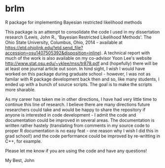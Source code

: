 # brlm
R package for implementing Bayesian restricted likelihood methods

This package is an attempt to consolidate the code I used in my dissertation research (Lewis, John R., 'Bayesian Restricted Likelihood Methods'. The Ohio State University, Columbus, Ohio, 2014 - available at https://etd.ohiolink.edu/!etd.send_file?accession=osu1407505392&disposition=inline). A technical report with much of the work is also available on my co-advisor Yoon Lee's website http://www.stat.osu.edu/~yklee/mss/tr878.pdf and (hopefully) there will be at least one journal article out soon. In hind sight, I wish I would have worked on this package during graduate school - however, I was not as familar with R package development back then and so, like many students, I ended up with a bunch of source scripts. The goal is to make the scripts more sharable. 

As my career has taken me in other directions, I have had very little time to continue this line of research. I believe there are many directions future researchers could take and would be happy to share the repository if anyone is interested in code development - I admit the code and documentation could be improved in several areas. The documentation is written rather hastely (translating from comments in my source code to proper R documentation is no easy feat - one reason why I wish I did this in grad school!) and the code performance could be improved by re-writting in C++, for example. 

Please let me know if you are using the code and have any questions!

My Best,
John
